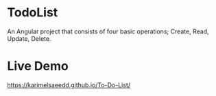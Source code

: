 # TodoList

An Angular project that consists of four basic operations; Create, Read, Update, Delete.

# Live Demo

https://karimelsaeedd.github.io/To-Do-List/
